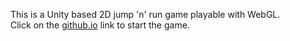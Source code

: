 This is a Unity based 2D jump 'n' run game playable with WebGL.\
Click on the [github.io](https://ebnerluca.github.io/HartzerAttack/Release/Alpha/HartzerAttack_Alpha_WebGL/index.html) link to start the game.
